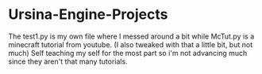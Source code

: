 # Ursina-Engine-Projects

The test1.py is my own file where I messed around a bit while McTut.py is a minecraft tutorial from youtube. (I also tweaked with that a little bit, but not much)
Self teaching my self for the most part so i'm not advancing much since they aren't that many tutorials.
